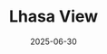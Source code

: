 ---
title: "Lhasa View"
date: 2025-06-30
location: "Lhasa"
description: "A scene from Lhasa"
image: "images/20250630lhasa-62-.jpg"
---